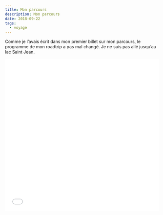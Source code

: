 ```yaml
---
title: Mon parcours
description: Mon parcours
date: 2018-09-22
tags:
  - voyage
---
```


Comme je l’avais écrit dans mon premier billet sur mon parcours, le programme de mon roadtrip a pas mal changé. Je ne suis pas allé jusqu’au lac Saint Jean.

<iframe width="100%" height="500px" frameborder="0" allowfullscreen allow="geolocation" src="//umap.openstreetmap.fr/fr/map/canada_993861?scaleControl=false&miniMap=false&scrollWheelZoom=false&zoomControl=true&allowEdit=false&moreControl=true&searchControl=null&tilelayersControl=null&embedControl=null&datalayersControl=true&onLoadPanel=undefined&captionBar=false"></iframe>
